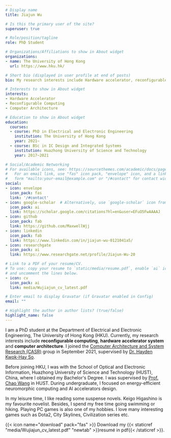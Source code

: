 ```yaml
---
# Display name
title: Jiajun Wu

# Is this the primary user of the site?
superuser: true

# Role/position/tagline
role: PhD Student

# Organizations/Affiliations to show in About widget
organizations:
- name: The University of Hong Kong
  url: https://www.hku.hk/

# Short bio (displayed in user profile at end of posts)
bio: My research interests include Hardware accelerator, reconfigurable computing and computer architecture.

# Interests to show in About widget
interests:
- Hardware Accelerator
- Reconfigurable Computing
- Computer Architecture

# Education to show in About widget
education:
  courses:
  - course: PhD in Electrical and Electronic Engineering
    institution: The University of Hong Kong
    year: 2021~
  - course: BSc in IC Design and Integrated Systems
    institution: Huazhong University of Science and Technology
    year: 2017~2021

# Social/Academic Networking
# For available icons, see: https://sourcethemes.com/academic/docs/page-builder/#icons
#   For an email link, use "fas" icon pack, "envelope" icon, and a link in the
#   form "mailto:your-email@example.com" or "/#contact" for contact widget.
social:
- icon: envelope
  icon_pack: fas
  link: '/#contact'
- icon: google-scholar  # Alternatively, use `google-scholar` icon from `ai` icon pack
  icon_pack: ai
  link: https://scholar.google.com/citations?hl=en&user=EFuO5FwAAAAJ
- icon: github
  icon_pack: fab
  link: https://github.com/MaxwellWjj
- icon: linkedin
  icon_pack: fab
  link: https://www.linkedin.com/in/jiajun-wu-0121041a5/
- icon: researchgate
  icon_pack: ai
  link: https://www.researchgate.net/profile/Jiajun-Wu-20

# Link to a PDF of your resume/CV.
# To use: copy your resume to `static/media/resume.pdf`, enable `ai` icons in `params.toml`, 
# and uncomment the lines below.
- icon: cv
  icon_pack: ai
  link: media/Wujiajun_cv_latest.pdf

# Enter email to display Gravatar (if Gravatar enabled in Config)
email: ""

# Highlight the author in author lists? (true/false)
highlight_name: false
---
```


I am a PhD student at the Department of Electrical and Electronic Engineering, The University of Hong Kong (HKU). Currently, my research interests include **reconfigurable computing**, **hardware accelerator system** and **computer architecture**. I joined the [Computer Architecture and System Research (CASR)](https://casr.eee.hku.hk/) group in September 2021, supervised by [Dr. Hayden Kwok-Hay So](https://www.eee.hku.hk/~hso/).

Before joining HKU, I was with the School of Optical and Electronic Information, Huazhong University of Science and Technology (HUST), China, where I obtained my Bachelor's Degree. I was supervised by [Prof. Chao Wang](http://faculty.hust.edu.cn/WangChao/zh_CN/index.htm) in HUST. During undergraduate, I focused on energy-efficient neuromorphic computing and AI accelerators design.

In my leisure time, I like reading some suspense novels. Keigo Higashino is my favourite novelist. Besides, I spend my free time going swimming or hiking. Playing PC games is also one of my hobbies. I love many interesting games such as Dota2, City Skylines, Civilization series etc.

{{< icon name="download" pack="fas" >}} Download my {{< staticref "media/Wujiajun_cv_latest.pdf" "newtab" >}}resumé in pdf{{< /staticref >}}.
